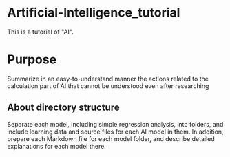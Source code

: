 # Artificial-Intelligence_tutorial
This is a tutorial of "AI".

# Purpose
Summarize in an easy-to-understand manner the actions related to the calculation part of AI that cannot be understood even after researching

## About directory structure
Separate each model, including simple regression analysis, into folders, and include learning data and source files for each AI model in them.
In addition, prepare each Markdown file for each model folder, and describe detailed explanations for each model there.
